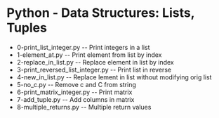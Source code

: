 # Python - Data Structures: Lists, Tuples
- 0-print_list_integer.py -- Print integers in a list
- 1-element_at.py -- Print element from list by index
- 2-replace_in_list.py -- Replace element in list by index
- 3-print_reversed_list_integer.py -- Print list in reverse
- 4-new_in_list.py -- Replace lement in list without modifying orig list
- 5-no_c.py -- Remove c and C from string
- 6-print_matrix_integer.py -- Print matrix
- 7-add_tuple.py -- Add columns in matrix
- 8-multiple_returns.py -- Multiple return values
